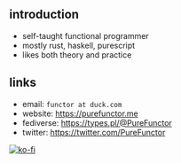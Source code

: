 ## introduction

+ self-taught functional programmer
+ mostly rust, haskell, purescript
+ likes both theory and practice

## links
+ email: `functor at duck.com`
+ website: https://purefunctor.me
+ fediverse: https://types.pl/@PureFunctor
+ twitter: https://twitter.com/PureFunctor

[![ko-fi](https://ko-fi.com/img/githubbutton_sm.svg)](https://ko-fi.com/Q5Q15092A)
